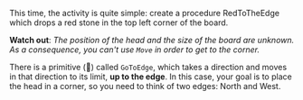 This time, the activity is quite simple: create a procedure RedToTheEdge which drops a red stone in the top left corner of the board.

**Watch out**: _The position of the head and the size of the board are unknown. As a consequence, you can't use `Move` in order to get to the corner._

There is a primitive (:gift:) called `GoToEdge`, which takes a direction and moves in that direction to its limit, **up to the edge**. In this case, your goal is to place the head in a corner, so you need to think of two edges: North and West.
